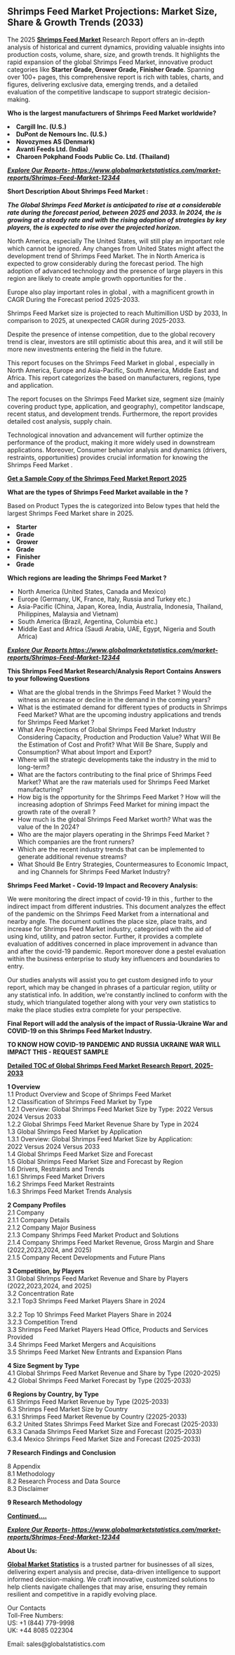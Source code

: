 <h2>Shrimps Feed Market Projections: Market Size, Share & Growth Trends (2033)</h2><p>The 2025 <strong><a href="https://www.globalmarketstatistics.com/market-reports/Shrimps-Feed-Market-12344">Shrimps Feed Market</a></strong> Research Report offers an in-depth analysis of historical and current dynamics, providing valuable insights into production costs, volume, share, size, and growth trends. It highlights the rapid expansion of the global Shrimps Feed Market, innovative product categories like <strong>Starter Grade, Grower Grade, Finisher Grade</strong>. Spanning over 100+ pages, this comprehensive report is rich with tables, charts, and figures, delivering exclusive data, emerging trends, and a detailed evaluation of the competitive landscape to support strategic decision-making.</p><p><strong>Who is the largest manufacturers of Shrimps Feed Market worldwide?</strong></p><p><strong><li>Cargill Inc. (U.S.)<li>DuPont de Nemours Inc. (U.S.)<li>Novozymes AS (Denmark)<li>Avanti Feeds Ltd. (India)<li>Charoen Pokphand Foods Public Co. Ltd. (Thailand)</strong></p><p><strong><em><a href="https://www.globalmarketstatistics.com/market-reports/Shrimps-Feed-Market-12344">Explore Our Reports-&nbsp;https://www.globalmarketstatistics.com/market-reports/Shrimps-Feed-Market-12344</a></em></strong></p><p><strong>Short Description About Shrimps Feed Market :</strong></p><p><strong><em>The Global Shrimps Feed Market is anticipated to rise at a considerable rate during the forecast period, between 2025 and 2033. In 2024, the is growing at a steady rate and with the rising adoption of strategies by key players, the is expected to rise over the projected horizon.</em></strong></p><p>North America, especially The United States, will still play an important role which cannot be ignored. Any changes from United States might affect the development trend of Shrimps Feed Market. The in North America is expected to grow considerably during the forecast period. The high adoption of advanced technology and the presence of large players in this region are likely to create ample growth opportunities for the .</p><p>Europe also play important roles in global , with a magnificent growth in CAGR During the Forecast period 2025-2033.</p><p>Shrimps Feed Market size is projected to reach Multimillion USD by 2033, In comparison to 2025, at unexpected CAGR during 2025-2033.</p><p>Despite the presence of intense competition, due to the global recovery trend is clear, investors are still optimistic about this area, and it will still be more new investments entering the field in the future.</p><p>This report focuses on the Shrimps Feed Market in global , especially in North America, Europe and Asia-Pacific, South America, Middle East and Africa. This report categorizes the based on manufacturers, regions, type and application.</p><p>The report focuses on the Shrimps Feed Market size, segment size (mainly covering product type, application, and geography), competitor landscape, recent status, and development trends. Furthermore, the report provides detailed cost analysis, supply chain.</p><p>Technological innovation and advancement will further optimize the performance of the product, making it more widely used in downstream applications. Moreover, Consumer behavior analysis and dynamics (drivers, restraints, opportunities) provides crucial information for knowing the Shrimps Feed Market .</p><p><strong><a href="https://www.globalmarketstatistics.com/market-reports/Shrimps-Feed-Market-12344">Get a Sample Copy of the Shrimps Feed Market Report 2025</a></strong></p><p><strong>What are the types of Shrimps Feed Market available in the ?</strong></p><p>Based on Product Types the is categorized into Below types that held the largest Shrimps Feed Market share in 2025.</p><p><strong><li>Starter<li>Grade<li>Grower<li>Grade<li>Finisher<li>Grade</strong></p><p><strong>Which regions are leading the Shrimps Feed Market ?</strong></p><ul><li>North America (United States, Canada and Mexico)</li><li>Europe (Germany, UK, France, Italy, Russia and Turkey etc.)</li><li>Asia-Pacific (China, Japan, Korea, India, Australia, Indonesia, Thailand, Philippines, Malaysia and Vietnam)</li><li>South America (Brazil, Argentina, Columbia etc.)</li><li>Middle East and Africa (Saudi Arabia, UAE, Egypt, Nigeria and South Africa)</li></ul><p><strong><em><a href="https://www.globalmarketstatistics.com/market-reports/Shrimps-Feed-Market-12344">Explore Our Reports https://www.globalmarketstatistics.com/market-reports/Shrimps-Feed-Market-12344</a></em></strong></p><p><strong>This Shrimps Feed Market Research/Analysis Report Contains Answers to your following Questions</strong></p><ul><li>What are the global trends in the Shrimps Feed Market ? Would the witness an increase or decline in the demand in the coming years?</li><li>What is the estimated demand for different types of products in Shrimps Feed Market? What are the upcoming industry applications and trends for Shrimps Feed Market ?</li><li>What Are Projections of Global Shrimps Feed Market Industry Considering Capacity, Production and Production Value? What Will Be the Estimation of Cost and Profit? What Will Be Share, Supply and Consumption? What about Import and Export?</li><li>Where will the strategic developments take the industry in the mid to long-term?</li><li>What are the factors contributing to the final price of Shrimps Feed Market? What are the raw materials used for Shrimps Feed Market manufacturing?</li><li>How big is the opportunity for the Shrimps Feed Market ? How will the increasing adoption of Shrimps Feed Market for mining impact the growth rate of the overall ?</li><li>How much is the global Shrimps Feed Market worth? What was the value of the In 2024?</li><li>Who are the major players operating in the Shrimps Feed Market ? Which companies are the front runners?</li><li>Which are the recent industry trends that can be implemented to generate additional revenue streams?</li><li>What Should Be Entry Strategies, Countermeasures to Economic Impact, and ing Channels for Shrimps Feed Market Industry?</li></ul><p><strong>Shrimps Feed Market - Covid-19 Impact and Recovery Analysis:</strong></p><p>We were monitoring the direct impact of covid-19 in this , further to the indirect impact from different industries. This document analyzes the effect of the pandemic on the Shrimps Feed Market from a international and nearby angle. The document outlines the place size, place traits, and increase for Shrimps Feed Market industry, categorised with the aid of using kind, utility, and patron sector. Further, it provides a complete evaluation of additives concerned in place improvement in advance than and after the covid-19 pandemic. Report moreover done a pestel evaluation within the business enterprise to study key influencers and boundaries to entry.</p><p>Our studies analysts will assist you to get custom designed info to your report, which may be changed in phrases of a particular region, utility or any statistical info. In addition, we're constantly inclined to conform with the study, which triangulated together along with your very own statistics to make the place studies extra complete for your perspective.</p><p><strong>Final Report will add the analysis of the impact of Russia-Ukraine War and COVID-19 on this Shrimps Feed Market Industry.</strong></p><p><strong>TO KNOW HOW COVID-19 PANDEMIC AND RUSSIA UKRAINE WAR WILL IMPACT THIS - REQUEST SAMPLE</strong></p><p><strong><a href="https://www.globalmarketstatistics.com/market-reports/Shrimps-Feed-Market-12344">Detailed TOC of Global Shrimps Feed Market Research Report, 2025-2033</a></strong></p><p><strong>1 Overview</strong><br /> 1.1 Product Overview and Scope of Shrimps Feed Market<br /> 1.2 Classification of Shrimps Feed Market by Type<br /> 1.2.1 Overview: Global Shrimps Feed Market Size by Type: 2022 Versus 2024 Versus 2033<br /> 1.2.2 Global Shrimps Feed Market Revenue Share by Type in 2024<br /> 1.3 Global Shrimps Feed Market by Application<br /> 1.3.1 Overview: Global Shrimps Feed Market Size by Application: 2022&nbsp;Versus 2024 Versus 2033<br /> 1.4 Global Shrimps Feed Market Size and Forecast<br /> 1.5 Global Shrimps Feed Market Size and Forecast by Region<br /> 1.6 Drivers, Restraints and Trends<br /> 1.6.1 Shrimps Feed Market Drivers<br /> 1.6.2 Shrimps Feed Market Restraints<br /> 1.6.3 Shrimps Feed Market Trends Analysis</p><p><strong>2 Company Profiles</strong><br /> 2.1 Company<br /> 2.1.1 Company Details<br /> 2.1.2 Company Major Business<br /> 2.1.3 Company Shrimps Feed Market Product and Solutions<br /> 2.1.4 Company Shrimps Feed Market Revenue, Gross Margin and Share (2022,2023,2024, and 2025)<br /> 2.1.5 Company Recent Developments and Future Plans</p><p><strong>3 Competition, by Players</strong><br /> 3.1 Global Shrimps Feed Market Revenue and Share by Players (2022,2023,2024, and 2025)<br /> 3.2 Concentration Rate<br /> 3.2.1 Top3 Shrimps Feed Market Players Share in 2024</p><p>3.2.2 Top 10 Shrimps Feed Market Players Share in 2024<br /> 3.2.3 Competition Trend<br /> 3.3 Shrimps Feed Market Players Head Office, Products and Services Provided<br /> 3.4 Shrimps Feed Market Mergers and Acquisitions<br /> 3.5 Shrimps Feed Market New Entrants and Expansion Plans</p><p><strong>4 Size Segment by Type</strong><br /> 4.1 Global Shrimps Feed Market Revenue and Share by Type (2020-2025)<br /> 4.2 Global Shrimps Feed Market Forecast by Type (2025-2033)</p><p><strong>6 Regions by Country, by Type</strong><br /> 6.1 Shrimps Feed Market Revenue by Type (2025-2033)<br /> 6.3 Shrimps Feed Market Size by Country<br /> 6.3.1 Shrimps Feed Market Revenue by Country (22025-2033)<br /> 6.3.2 United States Shrimps Feed Market Size and Forecast (2025-2033)<br /> 6.3.3 Canada Shrimps Feed Market Size and Forecast (2025-2033)<br /> 6.3.4 Mexico Shrimps Feed Market Size and Forecast (2025-2033)</p><p><strong>7 Research Findings and Conclusion</strong></p><p>8 Appendix<br /> 8.1 Methodology<br /> 8.2 Research Process and Data Source<br /> 8.3 Disclaimer</p><p><strong>9 Research Methodology</strong></p><p><strong><a href="https://www.globalmarketstatistics.com/market-reports/Shrimps-Feed-Market-12344">Continued&hellip;.</a></strong></p><p><strong><em><a href="https://www.globalmarketstatistics.com/market-reports/Shrimps-Feed-Market-12344">Explore Our Reports-&nbsp;https://www.globalmarketstatistics.com/market-reports/Shrimps-Feed-Market-12344</a></em></strong></p><p><strong>About Us:</strong></p><p><strong><a href="https://www.globalmarketstatistics.com/">Global Market Statistics</a></strong> is a trusted partner for businesses of all sizes, delivering expert analysis and precise, data-driven intelligence to support informed decision-making. We craft innovative, customized solutions to help clients navigate challenges that may arise, ensuring they remain resilient and competitive in a rapidly evolving place.</p><p>Our Contacts<br /> Toll-Free Numbers:<br /> US: +1 (844) 779-9998<br /> UK: +44 8085 022304</p><p>Email: sales@globalstatistics.com</p>
